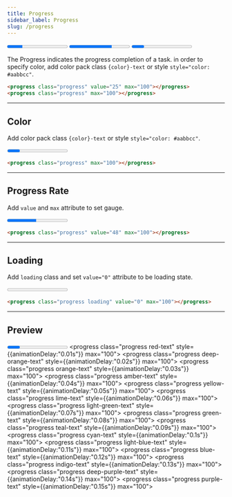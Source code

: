 ```yaml
---
title: Progress
sidebar_label: Progress
slug: /progress
---
```


<div className="my-5">
  <progress className="progress" value="25" max="100"></progress>
  <progress className="progress cyan-text" value="70" max="100"></progress>
  <progress className="progress deep-orange-text"  style={{animationDelay:"0.02s"}} max="100"></progress>
</div>

The Progress indicates the progress completion of a task.
in order to specify color, add color pack class ```{color}-text``` or style ```style="color: #aabbcc"```.

```html
<progress class="progress" value="25" max="100"></progress>
<progress class="progress" max="100"></progress>
```

---

## Color

Add color pack class ```{color}-text``` or style ```style="color: #aabbcc"```.

<div class="my-5">
  <progress class="progress pink-text"  style={{animationDelay:"0.02s"}} max="100"></progress>
</div>

```html
<progress class="progress" max="100"></progress>
```

---

## Progress Rate

Add ```value``` and ```max``` attribute to set gauge.

<div class="my-5">
  <progress class="progress yellow-text"  value="48" max="100"></progress>
</div>

```html
<progress class="progress" value="48" max="100"></progress>
```

---

## Loading

Add ```loading``` class and set ```value="0"``` attribute to be loading state.

<div class="my-5">
  <progress class="progress loading purple-text" value="0" max="100"></progress>
</div>

```html
<progress class="progress loading" value="0" max="100"></progress>
```

---

## Preview

<progress class="progress pink-text" max="100"></progress>
<progress class="progress red-text" style={{animationDelay:"0.01s"}} max="100"></progress>
<progress class="progress deep-orange-text"  style={{animationDelay:"0.02s"}} max="100"></progress>
<progress class="progress orange-text" style={{animationDelay:"0.03s"}} max="100"></progress>
<progress class="progress amber-text" style={{animationDelay:"0.04s"}} max="100"></progress>
<progress class="progress yellow-text" style={{animationDelay:"0.05s"}} max="100"></progress>
<progress class="progress lime-text"  style={{animationDelay:"0.06s"}} max="100"></progress>      
<progress class="progress light-green-text" style={{animationDelay:"0.07s"}} max="100"></progress>
<progress class="progress green-text" style={{animationDelay:"0.08s"}} max="100"></progress>
<progress class="progress teal-text" style={{animationDelay:"0.09s"}} max="100"></progress>
<progress class="progress cyan-text" style={{animationDelay:"0.1s"}} max="100"></progress>
<progress class="progress light-blue-text" style={{animationDelay:"0.11s"}} max="100"></progress>
<progress class="progress blue-text" style={{animationDelay:"0.12s"}} max="100"></progress>
<progress class="progress indigo-text" style={{animationDelay:"0.13s"}} max="100"></progress>
<progress class="progress deep-purple-text" style={{animationDelay:"0.14s"}} max="100"></progress>
<progress class="progress purple-text" style={{animationDelay:"0.15s"}} max="100"></progress>